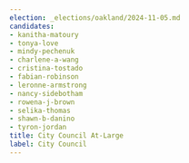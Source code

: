```yaml
---
election: _elections/oakland/2024-11-05.md
candidates:
- kanitha-matoury
- tonya-love
- mindy-pechenuk
- charlene-a-wang
- cristina-tostado
- fabian-robinson
- leronne-armstrong
- nancy-sidebotham
- rowena-j-brown
- selika-thomas
- shawn-b-danino
- tyron-jordan
title: City Council At-Large
label: City Council
---
```

